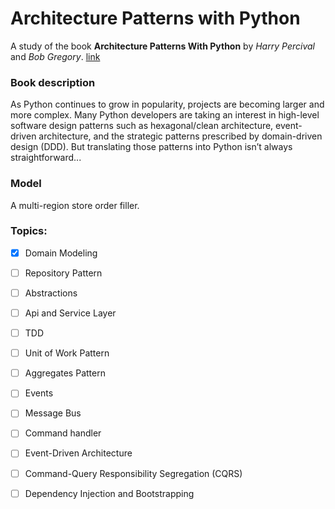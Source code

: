 # Architecture Patterns with Python

A study of the book **Architecture Patterns With Python** by *Harry Percival* and *Bob Gregory*. [link](https://www.oreilly.com/library/view/architecture-patterns-with/9781492052197/)

###  Book description
As Python continues to grow in popularity, projects are becoming larger and more complex. Many Python developers are taking an interest in high-level software design patterns such as hexagonal/clean architecture, event-driven architecture, and the strategic patterns prescribed by domain-driven design (DDD). But translating those patterns into Python isn’t always straightforward...

### Model
A multi-region store order filler.

### Topics:
- [x] Domain Modeling
- [ ] Repository Pattern
- [ ] Abstractions
- [ ] Api and Service Layer
- [ ] TDD
- [ ] Unit of Work Pattern
- [ ] Aggregates Pattern
- [ ] Events
- [ ] Message Bus
- [ ] Command handler
- [ ] Event-Driven Architecture
- [ ] Command-Query Responsibility Segregation (CQRS)
- [ ] Dependency Injection and Bootstrapping


